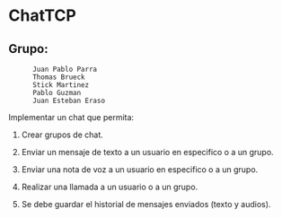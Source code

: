 # ChatTCP

## Grupo:
          Juan Pablo Parra
          Thomas Brueck
          Stick Martinez
          Pablo Guzman
          Juan Esteban Eraso

Implementar un chat que permita:

1. Crear grupos de chat.

2. Enviar un mensaje de texto a un usuario en especifico o a un grupo.

3. Enviar una nota de voz a un usuario en especifico o a un grupo.

4. Realizar una llamada a un usuario o a un grupo.

5. Se debe guardar el historial de mensajes enviados (texto y audios).
